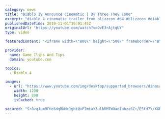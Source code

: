 ```yaml
---
category: news
title: "Diablo IV Announce Cinematic | By Three They Come"
excerpt: "diablo 4 cinematic trailer from blizzcon #d4 #blizzcon #diablo."
publishedDateTime: 2019-11-01T19:01:45Z
originalUrl: "https://youtube.com/watch?v=0vE3rAjtqUY"
type: video

featuredContent: "<iframe width=\"800\" height=\"500\" frameborder=\"0\" src=\"https://www.youtube.com/embed/0vE3rAjtqUY\" allow=\"accelerometer; autoplay; encrypted-media; gyroscope; picture-in-picture\" allowfullscreen></iframe>"

provider:
  name: Game Clips And Tips
  domain: youtube.com

topics:
  - Diablo 4

images:
  - url: "https://www.youtube.com/img/desktop/supported_browsers/dinosaur.png"
    width: 1200
    height: 800
    isCached: true

secured: "Sr8vqJLm9FHe6dqBNMc1gHiQvPImiaY3ulbRMTWOaoIubza6Z+/E5fd7Y/XGRrDZ4ph1l2t1tnOFnLeKNB9A/Fw4OjqyxKSifIPG3s8cZYRTKODIivHJ3sjdeSSk3LfRQowG09NYwuXc3b1KP88rEzVJK+d8VKOWOtE+Uoobs7MIPVytdyqrWqp6FNO+Ii/0p5perqPIOznhM6VSFBiCgvGAoR4JwiK46uc860xh3ipTxORxY/YzgCGQgT1E7chfkcgRwBSIEJnwDmeE1SjlyF2z8B8yHsT5BujZnIdJh3+TlQGNY9tT7//1Pwor9iL2/r7E2KKe9zg4ndQ83i0JZ5Rr9Pm8LQ+VGvpghtLWpEetgE1UJVTYcfL19D4ft3IZHBdoEA5Pvvxh5UQYF1PQXA==;w2ADQWGPrti6x54HH67vgg=="
---
```


